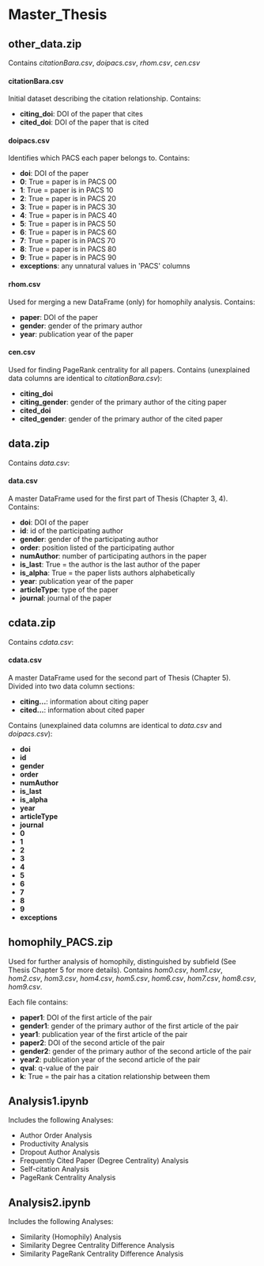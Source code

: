 # Master_Thesis

## other_data.zip
Contains *citationBara.csv*, *doipacs.csv*, *rhom.csv*, *cen.csv*

#### citationBara.csv
Initial dataset describing the citation relationship. Contains:
- **citing_doi**:   DOI of the paper that cites
- **cited_doi**:    DOI of the paper that is cited

#### doipacs.csv
Identifies which PACS each paper belongs to. Contains:
- **doi**:          DOI of the paper
- **0**:            True = paper is in PACS 00
- **1**:            True = paper is in PACS 10
- **2**:            True = paper is in PACS 20
- **3**:            True = paper is in PACS 30
- **4**:            True = paper is in PACS 40
- **5**:            True = paper is in PACS 50
- **6**:            True = paper is in PACS 60
- **7**:            True = paper is in PACS 70
- **8**:            True = paper is in PACS 80
- **9**:            True = paper is in PACS 90
- **exceptions**:   any unnatural values in 'PACS' columns

#### rhom.csv
Used for merging a new DataFrame (only) for homophily analysis. Contains:
- **paper**:        DOI of the paper
- **gender**:       gender of the primary author
- **year**:         publication year of the paper

#### cen.csv
Used for finding PageRank centrality for all papers. Contains (unexplained data columns are identical to *citationBara.csv*):
- **citing_doi**
- **citing_gender**:  gender of the primary author of the citing paper
- **cited_doi**
- **cited_gender**:   gender of the primary author of the cited paper

## data.zip
Contains *data.csv*:

#### data.csv
A master DataFrame used for the first part of Thesis (Chapter 3, 4). Contains:
- **doi**:          DOI of the paper
- **id**:           id of the participating author
- **gender**:       gender of the participating author
- **order**:        position listed of the participating author
- **numAuthor**:    number of participating authors in the paper
- **is_last**:      True = the author is the last author of the paper
- **is_alpha**:     True = the paper lists authors alphabetically
- **year**:         publication year of the paper
- **articleType**:  type of the paper
- **journal**:      journal of the paper

## cdata.zip
Contains *cdata.csv*:

#### cdata.csv
A master DataFrame used for the second part of Thesis (Chapter 5). Divided into two data column sections:
- **citing...**:    information about citing paper
- **cited...**:     information about cited paper

Contains (unexplained data columns are identical to *data.csv* and *doipacs.csv*):
- **doi**
- **id**
- **gender**
- **order**
- **numAuthor**
- **is_last**
- **is_alpha**
- **year**
- **articleType**
- **journal**
- **0**
- **1**
- **2**
- **3**
- **4**
- **5**
- **6**
- **7**
- **8**
- **9**
- **exceptions**

## homophily_PACS.zip
Used for further analysis of homophily, distinguished by subfield (See Thesis Chapter 5 for more details). Contains *hom0.csv*, *hom1.csv*, *hom2.csv*, *hom3.csv*, *hom4.csv*, *hom5.csv*, *hom6.csv*, *hom7.csv*, *hom8.csv*, *hom9.csv*.

Each file contains:
- **paper1**:     DOI of the first article of the pair
- **gender1**:    gender of the primary author of the first article of the pair
- **year1**:      publication year of the first article of the pair
- **paper2**:     DOI of the second article of the pair
- **gender2**:    gender of the primary author of the second article of the pair
- **year2**:      publication year of the second article of the pair
- **qval**:       q-value of the pair
- **k**:          True = the pair has a citation relationship between them

## Analysis1.ipynb
Includes the following Analyses:
- Author Order Analysis
- Productivity Analysis
- Dropout Author Analysis
- Frequently Cited Paper (Degree Centrality) Analysis
- Self-citation Analysis
- PageRank Centrality Analysis

## Analysis2.ipynb
Includes the following Analyses:
- Similarity (Homophily) Analysis
- Similarity Degree Centrality Difference Analysis
- Similarity PageRank Centrality Difference Analysis
